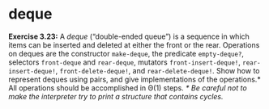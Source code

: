 # deque

**Exercise 3.23:** A _deque_ (“double-ended queue”) is a sequence in which items can be inserted and deleted at either the front or the rear. Operations on deques are the constructor `make-deque`, the predicate `empty-deque?`, selectors `front-deque` and `rear-deque`, mutators `front-insert-deque!`, `rear-insert-deque!`, `front-delete-deque!`, and `rear-delete-deque!`. Show how to represent deques using pairs, and
give implementations of the operations.* All operations should be accomplished in Θ(1) steps.
_* Be careful not to make the interpreter try to print a structure that contains cycles._
